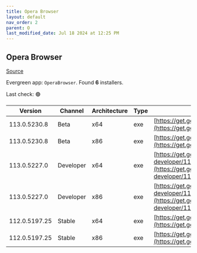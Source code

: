 ```yaml
---
title: Opera Browser
layout: default
nav_order: 2
parent: O
last_modified_date: Jul 18 2024 at 12:25 PM
---
```


## Opera Browser

[Source](https://www.opera.com/browsers/opera)

Evergreen app: `OperaBrowser`. Found **6** installers.

Last check: 🟢

| Version       | Channel   | Architecture | Type | URI                                                                                                                                                                                                                    |
| ------------- | --------- | ------------ | ---- | ---------------------------------------------------------------------------------------------------------------------------------------------------------------------------------------------------------------------- |
| 113.0.5230.8  | Beta      | x64          | exe  | [https://get.geo.opera.com/pub/opera-beta/113.0.5230.8/win/Opera_beta_113.0.5230.8_Setup_x64.exe](https://get.geo.opera.com/pub/opera-beta/113.0.5230.8/win/Opera_beta_113.0.5230.8_Setup_x64.exe)                     |
| 113.0.5230.8  | Beta      | x86          | exe  | [https://get.geo.opera.com/pub/opera-beta/113.0.5230.8/win/Opera_beta_113.0.5230.8_Setup.exe](https://get.geo.opera.com/pub/opera-beta/113.0.5230.8/win/Opera_beta_113.0.5230.8_Setup.exe)                             |
| 113.0.5227.0  | Developer | x64          | exe  | [https://get.geo.opera.com/pub/opera-developer/113.0.5227.0/win/Opera_Developer_113.0.5227.0_Setup_x64.exe](https://get.geo.opera.com/pub/opera-developer/113.0.5227.0/win/Opera_Developer_113.0.5227.0_Setup_x64.exe) |
| 113.0.5227.0  | Developer | x86          | exe  | [https://get.geo.opera.com/pub/opera-developer/113.0.5227.0/win/Opera_Developer_113.0.5227.0_Setup.exe](https://get.geo.opera.com/pub/opera-developer/113.0.5227.0/win/Opera_Developer_113.0.5227.0_Setup.exe)         |
| 112.0.5197.25 | Stable    | x64          | exe  | [https://get.geo.opera.com/pub/opera/desktop/112.0.5197.25/win/Opera_112.0.5197.25_Setup_x64.exe](https://get.geo.opera.com/pub/opera/desktop/112.0.5197.25/win/Opera_112.0.5197.25_Setup_x64.exe)                     |
| 112.0.5197.25 | Stable    | x86          | exe  | [https://get.geo.opera.com/pub/opera/desktop/112.0.5197.25/win/Opera_112.0.5197.25_Setup.exe](https://get.geo.opera.com/pub/opera/desktop/112.0.5197.25/win/Opera_112.0.5197.25_Setup.exe)                             |
